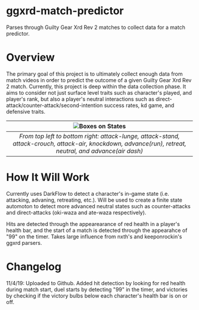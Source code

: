 # ggxrd-match-predictor
Parses through Guilty Gear Xrd Rev 2 matches to collect data for a match predictor. 

# Overview
The primary goal of this project is to ultimately collect enough data from match videos in order to predict the outcome of a given Guilty Gear Xrd Rev 2 match. Currently, this project is deep within the data collection phase. It aims to consider not just surface level traits such as character's played, and player's rank, but also a player's neutral interactions such as direct-attack/counter-attack/second-intention success rates, kd game, and defensive traits. 

| ![Boxes on States](https://raw.githubusercontent.com/ravenseattuna/ggxrd-match-predictor/master/screenshots/compiled.png) |
|:--:| 
| *From top left to bottom right: attack-lunge, attack-stand, attack-crouch, attack-air, knockdown, advance(run), retreat, neutral, and advance(air dash)* |
# How It Will Work
Currently uses DarkFlow to detect a character's in-game state (i.e. attacking, advaning, retreating, etc.). Will be used to create a finite state automoton to detect more advanced neutral states such as counter-attacks and direct-attacks (oki-waza and ate-waza respectively). 

Hits are detected through the appearearance of red health in a player's health bar, and the start of a match is detected through the appearahce of "99" on the timer. Takes large influence from nxth's and keeponrockin's ggxrd parsers. 

# Changelog
11/4/19: Uploaded to Github. Added hit detection by looking for red health during match start, duel starts by detecting "99" in the timer, and victories by checking if the victory bulbs below each character's health bar is on or off.




